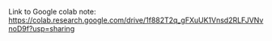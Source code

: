 Link to Google colab note:
https://colab.research.google.com/drive/1f882T2q_gFXuUK1Vnsd2RLFJVNvnoD9f?usp=sharing
